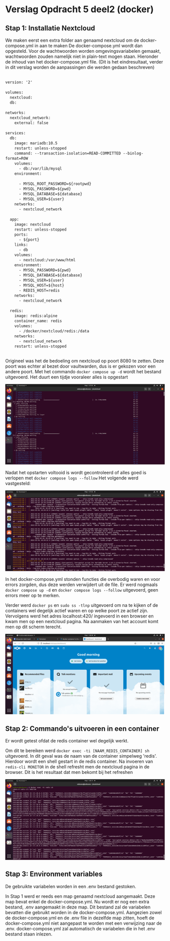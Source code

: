 # Verslag Opdracht 5 deel2 (docker)

## Stap 1: Installatie Nextcloud

We maken eerst een extra folder aan genaamd nextcloud om de docker-compose.yml in aan te maken
De docker-compose.yml wordt dan opgesteld.
Voor de wachtwoorden worden omgevingsvariabelen gemaakt, wachtwoorden zouden namelijk niet in plain-text mogen staan.
Hieronder de inhoud van het docker-compose.yml file.
(Dit is het eindresultaat, verder in dit verslag worden de aanpassingen die werden gedaan beschreven)
```

version: '2'

volumes:
  nextcloud:
  db:

networks:
  nextcloud_network:
    external: false

services:
  db:
    image: mariadb:10.5
    restart: unless-stopped
    command: --transaction-isolation=READ-COMMITTED --binlog-format=ROW
    volumes:
      - db:/var/lib/mysql
    environment:

      - MYSQL_ROOT_PASSWORD=${rootpwd}
      - MYSQL_PASSWORD=${pwd}
      - MYSQL_DATABASE=${database}
      - MYSQL_USER=${user}
    networks:
      - nextcloud_network

  app:
    image: nextcloud
    restart: unless-stopped
    ports:
      - ${port}
    links:
      - db
    volumes:
      - nextcloud:/var/www/html
    environment:
      - MYSQL_PASSWORD=${pwd}
      - MYSQL_DATABASE=${database}
      - MYSQL_USER=${user}
      - MYSQL_HOST=${host}
      - REDIS_HOST=redis
    networks:
      - nextcloud_network

  redis:
    image: redis:alpine
    container_name: redis
    volumes:
      - /docker/nextcloud/redis:/data
    networks:
      - nextcloud_network
    restart: unless-stopped
    
```
Origineel was het de bedoeling om nextcloud op poort 8080 te zetten. Deze poort was echter al bezet door vaultwarden, dus is er gekozen voor een andere poort.
Met het commando `docker compose up -d` wordt het bestand uitgevoerd. Het duurt een tijdje vooraleer alles is opgestart

![voorbeeld opstarten nextcloud](images/download.png)

Nadat het opstarten voltooid is wordt gecontroleerd of alles goed is verlopen met `docker compose logs --follow`
Het volgende werd vastgesteld:

![errors in de logs](images/error.png)

In het docker-compose.yml stonden functies die overbodig waren en voor errors zorgden, dus deze werden verwijdert uit de file.
Er werd nogmaals `docker compose up -d` en `docker compose logs --follow` uitgevoerd, geen errors meer op te merken.

Verder werd `docker ps` en `sudo ss -tlnp` uitgevoerd om na te kijken of de containers wel degelijk actief waren en op welke poort ze actief zijn.
Vervolgens werd het adres localhost:420/ ingevoerd in een browser en kwam men op een nextcloud pagina.
Na aanmaken van het account komt men op dit scherm terecht.

![nextcloud page](images/nextcloud.png)

## Stap 2: Commando's uitvoeren in een container

Er wordt getest ofdat de redis container wel degelijk werkt.

Om dit te bereiken werd `docker exec -ti [NAAM_REDIS_CONTAINER] sh` uitgevoerd. In dit geval was de naam van de container simpelweg 'redis'.
Hierdoor wordt een shell gestart in de redis container.
Na invoeren van `redis-cli MONITOR` in de shell refresht men de nextcloud pagina in de browser.
Dit is het resultaat dat men bekomt bij het refreshen

![resultaat shell comando's](images/shell.png)

## Stap 3: Environment variables

De gebruikte variabelen worden in een .env bestand gestoken.

In Stap 1 werd er reeds een map genaamd nextcloud aangemaakt. Deze map bevat enkel de docker-compose.yml.
Nu wordt er nog een extra bestand, .env aangemaakt in deze map.
Dit bestand zal de variabelen bevatten die gebruikt worden in de docker-compose.yml.
Aangezien zowel de docker-compose.yml en de .env file in dezelfde map zitten, hoeft de docker-compose.yml niet aangepast te worden met een verwijzing naar de .env.
docker-compose.yml zal automatisch de variabelen die in het .env bestand staan inlezen.



